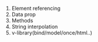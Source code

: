 1. Element referencing
2. Data prop
3. Methods
4. String interpolation
5. v-library(bind/model/once/html..)
